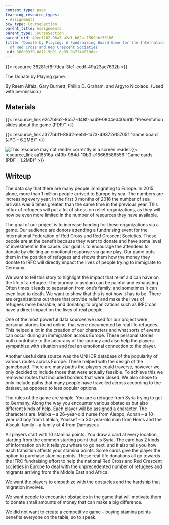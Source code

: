 ```yaml
---
content_type: page
learning_resource_types:
- Assignments
ocw_type: CourseSection
parent_title: Assignments
parent_type: CourseSection
parent_uid: 49ee1162-96a3-a2a1-b82a-1509dbf30186
title: 'Donate by Playing: A Fundraising Board Game for the International Federation
  of Red Cross and Red Crescent Societies'
uid: 360d33f9-0d12-9b01-8e99-9a7f4b0198de
---
```


{{< resource 36281cf8-7dea-3fc1-ccdf-49a23ac7632b >}}

The Donate by Playing game.

By Reem Alfaiz, Gary Burnett, Phillip D. Graham, and Argyro Nicolaou. (Used with permission.)

Materials
---------

{{< resource_link e2c7b9a2-8b57-d48f-aa49-0804ed40d61b "Presentation slides about the game (PDF)" >}}

{{< resource_link a377bbf1-8842-eeb1-1d73-49372e15705f "Game board (JPG - 6.2MB)" >}}

![This resource may not render correctly in a screen reader.](/images/inacessible.gif){{< resource_link aa18516a-d49b-984d-10b3-e18668586556 "Game cards (PDF - 1.2MB)" >}}

Writeup
-------

The data say that there are many people immigrating to Europe. In 2015 alone, more than 1 million people arrived to Europe by sea. The numbers are increasing every year. In the first 3 months of 2016 the number of sea arrivals was 6 times greater, than the same time in the previous year. This influx of refugees will put a lot of stress on relief organizations, as they will now be even more limited in the number of resources they have available.

The goal of our project is to increase funding for these organizations via a game. Our audience are donors attending a fundraising event for the International Federation of Red Cross and Red Crescent Societies. These people are at the benefit because they want to donate and have some level of investment in the cause. Our goal is to encourage the attendees to donate by eliciting an emotional response via game play. Our game puts them in the position of refugees and shows them how the money they donate to IRFC will directly impact the lives of people trying to immigrate to Germany.

We want to tell this story to highlight the impact that relief aid can have on the life of a refugee. The journey to asylum can be painful and exhausting. Often times it leads to separation from one’s family, and sometimes it can even lead to death. We want to show that this is not how it has to be. There are organizations out there that provide relief and make the lives of refugees more bearable, and donating to organizations such as IRFC can have a direct impact on the lives of real people.

One of the most powerful data sources we used for our project were personal stories found online, that were documented by real life refugees. This helped a lot in the creation of our characters and what sorts of events can occur during an immigration across Europe. These personal stories both contribute to the accuracy of the journey and also help the players sympathize with situation and feel an emotional connection to the player.

Another useful data source was the UNHCR database of the popularity of various routes across Europe. These helped with the design of the gameboard. There are many paths the players could traverse, however we only decided to include those that were actually feasible. To achieve this we removed routes that included borders that were closed. We also chose to only include paths that many people have travelled across according to the dataset, as opposed to less popular options.

The rules of the game are simple. You are a refugee from Syria trying to get to Germany. Along the way you encounter various obstacles but also different kinds of help. Each player will be assigned a character. The characters are: Malika – a 26-year-old nurse from Aleppo, Adnan – a 10-year old boy from Latakia, Youssef – a 30-year-old man from Homs and the Alsouki family – a family of 4 from Damascus

All players start with 10 stamina points. You draw a card at every location, starting from the common starting point that is Syria. The card has 2 kinds of information on it: it tells you where to go next, and it also tells you how each transition affects your stamina points. Some cards give the player the option to purchase stamina points. These real-life donations all go towards the IFRC fundraising effort to help the national Red Cross and Red Crescent societies in Europe to deal with the unprecedented number of refugees and migrants arriving from the Middle East and Africa.

We want the players to empathize with the obstacles and the hardship that migration involves.

We want people to encounter obstacles in the game that will motivate them to donate small amounts of money that can make a big difference.

We did not want to create a competitive game – buying stamina points benefits everyone on the table, so to speak.